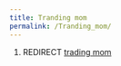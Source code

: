 ```yaml
---
title: Tranding mom
permalink: /Tranding_mom/
---
```


1.  REDIRECT [trading mom](/trading_mom "wikilink")
